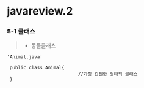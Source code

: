 # javareview.2

### 5-1 클래스

> - 동물클래스
```
'Animal.java'
 
 public class Animal{
                          //가장 간단한 형태의 클래스
 }
 ```
 
 
 
